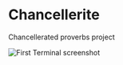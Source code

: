 # Chancellerite

Chancellerated proverbs project

![First Terminal screenshot](scr/0_scr_term.jpgg)

